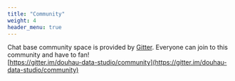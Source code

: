 ```yaml
---
title: "Community"
weight: 4
header_menu: true
---
```

Chat base community space is provided by [Gitter](https://gitter.im). Everyone can join to this community and have to fan!  
[https://gitter.im/douhau-data-studio/community](https://gitter.im/douhau-data-studio/community)
